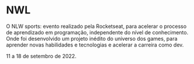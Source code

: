 # NWL
O NLW sports: evento realizado pela Rocketseat, para acelerar o processo de aprendizado em programação, independente do nível de conhecimento. Onde foi desenvolvido um projeto inédito do universo dos games, para aprender novas habilidades e tecnologias e acelerar a carreira como dev.

11 a 18 de setembro de 2022.
